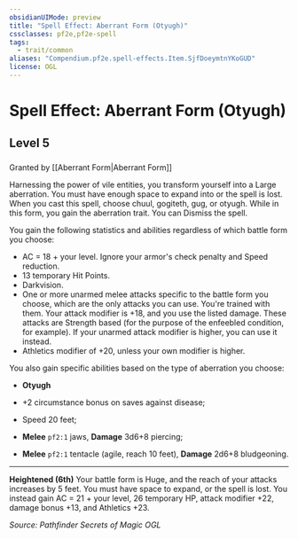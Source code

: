 ```yaml
---
obsidianUIMode: preview
title: "Spell Effect: Aberrant Form (Otyugh)"
cssclasses: pf2e,pf2e-spell
tags:
  - trait/common
aliases: "Compendium.pf2e.spell-effects.Item.SjfDoeymtnYKoGUD"
license: OGL
---
```

# Spell Effect: Aberrant Form (Otyugh)
## Level 5
### 






Granted by [[Aberrant Form|Aberrant Form]]

Harnessing the power of vile entities, you transform yourself into a Large aberration. You must have enough space to expand into or the spell is lost. When you cast this spell, choose chuul, gogiteth, gug, or otyugh. While in this form, you gain the aberration trait. You can Dismiss the spell.

You gain the following statistics and abilities regardless of which battle form you choose:

*   AC = 18 + your level. Ignore your armor's check penalty and Speed reduction.
*   13 temporary Hit Points.
*   Darkvision.
*   One or more unarmed melee attacks specific to the battle form you choose, which are the only attacks you can use. You're trained with them. Your attack modifier is +18, and you use the listed damage. These attacks are Strength based (for the purpose of the enfeebled condition, for example). If your unarmed attack modifier is higher, you can use it instead.
*   Athletics modifier of +20, unless your own modifier is higher.

You also gain specific abilities based on the type of aberration you choose:

*   **Otyugh**

*   +2 circumstance bonus on saves against disease;
*   Speed 20 feet;
*   **Melee** `pf2:1` jaws, **Damage** 3d6+8 piercing;
*   **Melee** `pf2:1` tentacle (agile, reach 10 feet), **Damage** 2d6+8 bludgeoning.

* * *

**Heightened (6th)** Your battle form is Huge, and the reach of your attacks increases by 5 feet. You must have space to expand, or the spell is lost. You instead gain AC = 21 + your level, 26 temporary HP, attack modifier +22, damage bonus +13, and Athletics +23.

*Source: Pathfinder Secrets of Magic*
*OGL*